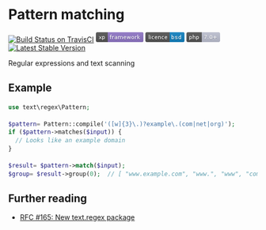 Pattern matching
================

[![Build Status on TravisCI](https://secure.travis-ci.org/xp-framework/patterns.svg)](http://travis-ci.org/xp-framework/patterns)
[![XP Framework Module](https://raw.githubusercontent.com/xp-framework/web/master/static/xp-framework-badge.png)](https://github.com/xp-framework/core)
[![BSD Licence](https://raw.githubusercontent.com/xp-framework/web/master/static/licence-bsd.png)](https://github.com/xp-framework/core/blob/master/LICENCE.md)
[![Requires PHP 7.0+](https://raw.githubusercontent.com/xp-framework/web/master/static/php-7_0plus.png)](http://php.net/)
[![Latest Stable Version](https://poser.pugx.org/xp-framework/patterns/version.png)](https://packagist.org/packages/xp-framework/patterns)

Regular expressions and text scanning

Example
-------
```php
use text\regex\Pattern;

$pattern= Pattern::compile('([w]{3}\.)?example\.(com|net|org)');
if ($pattern->matches($input)) {
  // Looks like an example domain
}

$result= $pattern->match($input);
$group= $result->group(0);  // [ "www.example.com", "www.", "www", "com" ]
```

Further reading
---------------
* [RFC #165: New text.regex package](https://github.com/xp-framework/rfc/issues/165)